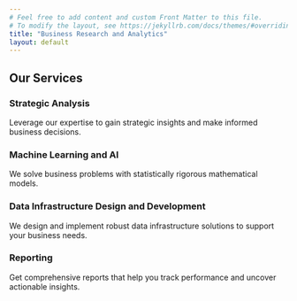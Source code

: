 ```yaml
---
# Feel free to add content and custom Front Matter to this file.
# To modify the layout, see https://jekyllrb.com/docs/themes/#overriding-theme-defaults
title: "Business Research and Analytics"
layout: default
---
```

<section id="services">
	<div class="container">
		<h2>Our Services</h2>
		<div class="service">
			<h3>Strategic Analysis</h3>
			<p>Leverage our expertise to gain strategic insights and make informed business decisions.</p>
		</div>
		<div class="service">
			<h3>Machine Learning and AI</h3>
			<p>We solve business problems with statistically rigorous mathematical models.</p>
		</div>
		<div class="service">
			<h3>Data Infrastructure Design and Development</h3>
			<p>We design and implement robust data infrastructure solutions to support your business needs.</p>
		</div>
		<div class="service">
			<h3>Reporting</h3>
			<p>Get comprehensive reports that help you track performance and uncover actionable insights.</p>
		</div>
	</div>
</section>